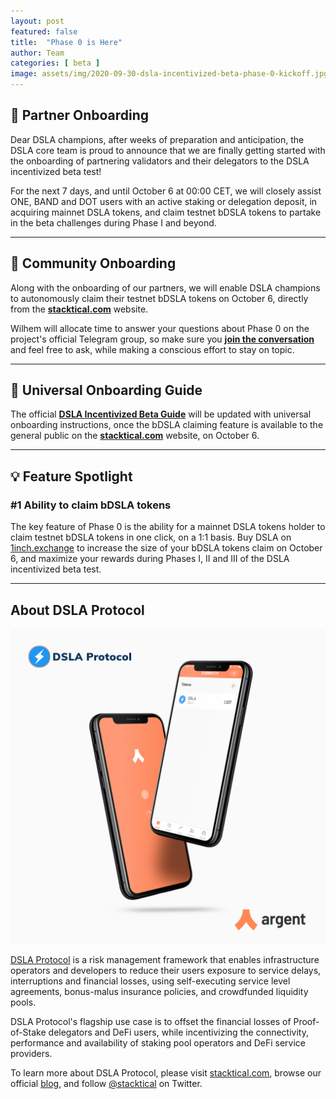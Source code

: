 ```yaml
---
layout: post
featured: false
title:  "Phase 0 is Here"
author: Team
categories: [ beta ]
image: assets/img/2020-09-30-dsla-incentivized-beta-phase-0-kickoff.jpg
---
```


## 🎤 Partner Onboarding

Dear DSLA champions, after weeks of preparation and anticipation, the DSLA core team is proud to announce that we are finally getting started with the onboarding of partnering validators and their delegators to the DSLA incentivized beta test!

For the next 7 days, and until October 6 at 00:00 CET, we will closely assist ONE, BAND and DOT users with an active staking or delegation deposit, in acquiring mainnet DSLA tokens, and claim testnet bDSLA tokens to partake in the beta challenges during Phase I and beyond.

___

## 🏁 Community Onboarding

Along with the onboarding of our partners, we will enable DSLA champions to autonomously claim their testnet bDSLA tokens on October 6, directly from the **[stacktical.com](https://stacktical.com)** website.

Wilhem will allocate time to answer your questions about Phase 0 on the project's official Telegram group, so make sure you **[join the conversation](https://t.me/stacktical)** and feel free to ask, while making a conscious effort to stay on topic.

___

## 📕 Universal Onboarding Guide

The official **[DSLA Incentivized Beta Guide](https://readme.stacktical.com/dsla-incentivized-beta/)** will be updated with universal onboarding instructions, once the bDSLA claiming feature is available to the general public on the **[stacktical.com](https://stacktical.com)** website, on October 6.

___

## 💡 Feature Spotlight

### #1 Ability to claim bDSLA tokens

The key feature of Phase 0 is the ability for a mainnet DSLA tokens holder to claim testnet bDSLA tokens in one click, on a 1:1 basis. Buy DSLA on [1inch.exchange](https://1inch.exchange/#/ETH/DSLA) to increase the size of your bDSLA tokens claim on October 6, and maximize your rewards during Phases I, II and III of the DSLA incentivized beta test.

___


## About DSLA Protocol

[![DSLA Token, now on Argent wallet](/assets/img/2020-08-26-dsla-token-available-on-Argent-keyless-wallet-screenshot.jpg)](https://stacktical.com)

[DSLA Protocol](https://stacktical.com) is a risk management framework that enables infrastructure operators and developers to reduce their users exposure to service delays, interruptions and financial losses, using self-executing service level agreements, bonus-malus insurance policies, and crowdfunded liquidity pools.

DSLA Protocol's flagship use case is to offset the financial losses of Proof-of-Stake delegators and DeFi users, while incentivizing the connectivity, performance and availability of staking pool operators and DeFi service providers.

To learn more about DSLA Protocol, please visit [stacktical.com](https://stacktical.com), browse our official [blog](https://blog.stacktical.com), and follow [@stacktical](https://twitter.com/Stacktical) on Twitter.